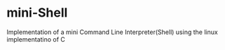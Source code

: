 # mini-Shell
Implementation of a mini Command Line Interpreter(Shell) using the linux implementatino of C
